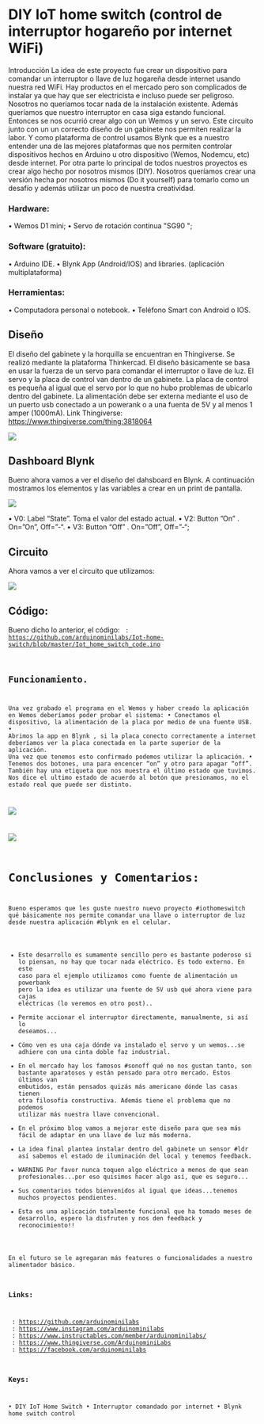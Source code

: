 # DIY IoT home switch (control de interruptor hogareño por internet WiFi)
Introducción
La idea de este proyecto fue crear un dispositivo para comandar un interruptor o llave de luz hogareña desde internet usando nuestra red WiFi. Hay productos en el mercado pero son complicados de instalar ya que hay que ser electricista e incluso puede ser peligroso. Nosotros no queríamos tocar nada de la instalación existente.
Además queríamos que nuestro interruptor en casa siga estando funcional.
Entonces se nos ocurrió crear algo con un Wemos y un servo. Este circuito junto con un un correcto diseño de un gabinete nos permiten realizar la labor.
Y como plataforma de control usamos Blynk que es a nuestro entender una de las mejores plataformas que nos permiten controlar dispositivos hechos en Arduino u otro dispositivo (Wemos, Nodemcu, etc) desde internet.
Por otra parte lo principal de todos nuestros proyectos es crear algo hecho por nosotros mismos (DIY).
Nosotros queríamos crear una versión hecha por nosotros mismos (Do it yourself) para tomarlo como un desafío y además utilizar un poco de nuestra creatividad.
 
### Hardware:
•	Wemos D1 mini;
•	Servo de rotación continua "SG90 ";

### Software (gratuito):
•	Arduino IDE.
•	Blynk App (Android/IOS) and libraries. (aplicación multiplataforma)

### Herramientas:
•	Computadora personal o notebook.
•	Teléfono Smart con Android o IOS.

## Diseño
El diseño del gabinete y la horquilla se encuentran en Thingiverse. Se realizó mediante la plataforma Thinkercad.
El diseño básicamente se basa en usar la fuerza de un servo para comandar el interruptor o llave de luz.
El servo y la placa de control van dentro de un gabinete.
La placa de control es pequeña al igual que el servo por lo que no hubo problemas de ubicarlo dentro del gabinete.
La alimentación debe ser externa mediante el uso de un puerto usb conectado a un powerank o a una fuenta de 5V y al menos 1 amper (1000mA).
Link Thingiverse: https://www.thingiverse.com/thing:3818064
 
![](https://github.com/arduinominilabs/Iot-home-switch/blob/master/Design.png)

## Dashboard Blynk 
Bueno ahora vamos a ver el diseño del dahsboard en Blynk. A continuación mostramos los elementos y las variables a crear en un print de pantalla. 
  
![](https://github.com/arduinominilabs/Iot-home-switch/blob/master/Bkynk%20Dashboard.png)
   
•	V0: Label “State”. Toma el valor del estado actual.
•	V2: Button ”On” . On=”On”, Off=”-“.
•	V3: Button “Off” . On=”Off”, Off=”-“;

## Circuito
Ahora vamos a ver el circuito que utilizamos:

![](https://github.com/arduinominilabs/Iot-home-switch/blob/master/Circuito.png)

## Código:

Bueno dicho lo anterior, el código:
<Code> : https://github.com/arduinominilabs/Iot-home-switch/blob/master/Iot_home_switch_code.ino

## Funcionamiento.
Una vez grabado el programa en el Wemos y haber creado la aplicación en Wemos deberíamos poder probar el sistema:
•	Conectamos el dispositivo, la alimentación de la placa por medio de una fuente USB.
•	Abrimos la app en Blynk , si la placa conecto correctamente a internet deberíamos ver la placa conectada en la parte superior de la aplicación. Una vez que tenemos esto confirmado podemos utilizar la aplicación.
•	Tenemos dos botones, una para encencer “on” y otro para apagar “off”. También hay una etiqueta que nos muestra el último estado que tuvimos. Nos dice el ultimo estado de acuerdo al botón que presionamos, no el estado real que puede ser distinto.

![](https://github.com/arduinominilabs/Iot-home-switch/blob/master/Installation.JPG)

![](https://www.youtube.com/watch?v=LLrRNSEoZXw)

# Conclusiones y Comentarios:
Bueno esperamos que les guste nuestro nuevo proyecto #iothomeswitch qué básicamente nos permite comandar una llave o interruptor de luz desde nuestra aplicación #blynk en el celular.
- Este desarrollo es sumamente sencillo pero es bastante poderoso si lo piensan, no hay que tocar nada eléctrico. Es todo externo. En este caso para el ejemplo utilizamos como fuente de alimentación un powerbank pero la idea es utilizar una fuente de 5V usb qué ahora viene para cajas eléctricas (lo veremos en otro post)..
- Permite accionar el interruptor directamente, manualmente, si así lo deseamos...
- Cómo ven es una caja dónde va instalado el servo y un wemos...se adhiere con una cinta doble faz industrial.
- En el mercado hay los famosos #sonoff qué no nos gustan tanto, son bastante aparatosos y están pensado para otro mercado. Estos últimos van embutidos, están pensados quizás más americano dónde las casas tienen otra filosofía constructiva. Además tiene el problema que no podemos utilizar más nuestra llave convencional.
- En el próximo blog vamos a mejorar este diseño para que sea más fácil de adaptar en una llave de luz más moderna.
- La idea final plantea instalar dentro del gabinete un sensor #ldr así sabemos el estado de iluminación del local y tenemos feedback.
- WARNING Por favor nunca toquen algo eléctrico a menos de que sean profesionales...por eso quisimos hacer algo así, que es seguro...
- Sus comentarios todos bienvenidos al igual que ideas...tenemos muchos proyectos pendientes.
- Esta es una aplicación totalmente funcional que ha tomado meses de desarrollo, espero la disfruten  y nos den feedback y reconocimiento!!

En el futuro se le agregaran más features o funcionalidades a nuestro alimentador básico.

### Links:
<Github> : https://github.com/arduinominilabs 
<Instagram> : https://www.instagram.com/arduinominilabs
<Instructables> : https://www.instructables.com/member/arduinominilabs/ 
<Thingiverse> : https://www.thingiverse.com/ArduinominiLabs 
<Facebook> : https://facebook.com/arduinominilabs

### Keys: 
•	DIY IoT Home Switch
•	Interruptor comandado por internet
•	Blynk home switch control


